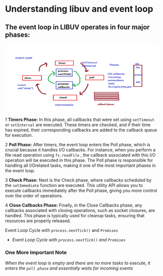 # Understanding libuv and event loop

## The event loop in LIBUV operates in four major phases:
![Event loop phases](./images/Event%20loop%20Phases.png)

1  **Timers Phase:** In this phase, all callbacks that were set using  `setTimeout` or `setInterval` are executed. These timers are checked, and if their time has expired, their corresponding callbacks are added to the callback queue for execution.

2  **Poll Phase:** After timers, the event loop enters the Poll phase, which is crucial because it handles I/O callbacks. For instance, when you perform a file read operation using `fs.readFile` , the callback associated with this I/O operation will be executed in this phase. The Poll phase is responsible for handling all I/Orelated tasks, making it one of the most important phases in the event loop.

3  **Check Phase:** Next is the Check phase, where callbacks scheduled by the `setImmediate` function are executed. This utility API allows you to execute callbacks immediately after the Poll phase, giving you more control over the order of operations.

4  **Close Callbacks Phase:** Finally, in the Close Callbacks phase, any callbacks associated with closing operations, such as socket closures, are handled. This phase is typically used for cleanup tasks, ensuring that resources are properly released.

Event Loop Cycle with `process.nextTick()` and `Promises`

- *Event Loop Cycle with `process.nextTick()` and `Promises`*
### One More Important Note
*When the event loop is empty and there are no more tasks to execute, it enters the `poll phase` and essentially waits for incoming events*